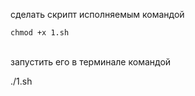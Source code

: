 <p>сделать скрипт исполняемым командой </p>

<div class="p-4 overflow-y-auto"><code class="!whitespace-pre hljs language-bash"><span class="hljs-keyword">chmod +x 1.sh</span>
</code></div><br>

<p>запустить его в терминале командой</p>

<span class="hljs-keyword">./1.sh</span>
<!-- </code></div> -->